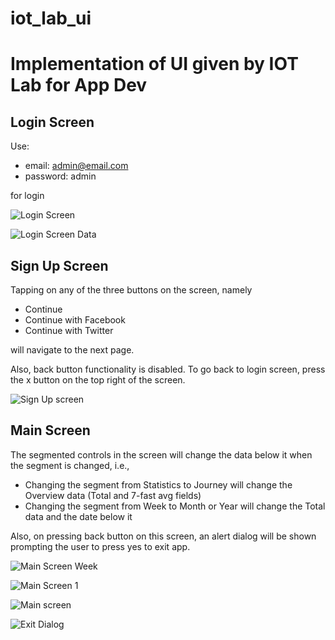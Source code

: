 # iot_lab_ui

# Implementation of UI given by IOT Lab for App Dev


## Login Screen
Use: 
- email: admin@email.com 
- password: admin 

for login

![Login Screen](https://user-images.githubusercontent.com/94114400/221370938-6142fb1a-6a7c-4b8c-b0f8-63fbf59b0dc7.jpeg)

![Login Screen Data](https://user-images.githubusercontent.com/94114400/221372804-3278b56a-f1ab-41ee-996f-6833a4b71f63.jpeg)



## Sign Up Screen
Tapping on any of the three buttons on the screen, namely
 - Continue
 - Continue with Facebook
 - Continue with Twitter
 
 will navigate to the next page.
 
 Also, back button functionality is disabled. To go back to login screen, press the x button on the top right of the screen.
 
![Sign Up screen](https://user-images.githubusercontent.com/94114400/221370935-c8bf475c-587d-4a81-bdae-c319a2e2169a.jpeg)



## Main Screen
The segmented controls in the screen will change the data below it when the segment is changed, i.e.,
 - Changing the segment from Statistics to Journey will change the Overview data (Total and 7-fast avg fields)
 - Changing the segment from Week to Month or Year will change the Total data and the date below it

Also, on pressing back button on this screen, an alert dialog will be shown prompting the user to press yes to exit app.
 
![Main Screen Week](https://user-images.githubusercontent.com/94114400/221371826-14131495-36ab-4ca2-a99b-70221e9210f7.jpeg)
 
![Main Screen 1](https://user-images.githubusercontent.com/94114400/221371737-7f9786f3-19b8-480a-8d96-67c026b9d1b8.jpeg)

![Main screen](https://user-images.githubusercontent.com/94114400/221370934-08f66254-ddc5-4f49-a2ff-18e51a8c9740.jpeg)

![Exit Dialog](https://user-images.githubusercontent.com/94114400/221372714-4df8ede2-7172-42c4-9213-0a32e024d932.jpeg)

